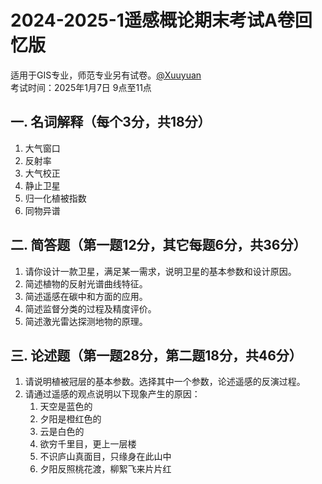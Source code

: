 # 2024-2025-1遥感概论期末考试A卷回忆版

适用于GIS专业，师范专业另有试卷。[@Xuuyuan](https://github.com/Xuuyuan)  
考试时间：2025年1月7日 9点至11点

## 一. 名词解释（每个3分，共18分）

1. 大气窗口
2. 反射率
3. 大气校正
4. 静止卫星
5. 归一化植被指数
6. 同物异谱

## 二. 简答题（第一题12分，其它每题6分，共36分）

1. 请你设计一款卫星，满足某一需求，说明卫星的基本参数和设计原因。
2. 简述植物的反射光谱曲线特征。
3. 简述遥感在碳中和方面的应用。
4. 简述监督分类的过程及精度评价。
5. 简述激光雷达探测地物的原理。

## 三. 论述题（第一题28分，第二题18分，共46分）

1. 请说明植被冠层的基本参数。选择其中一个参数，论述遥感的反演过程。
2. 请通过遥感的观点说明以下现象产生的原因：
    1. 天空是蓝色的
    2. 夕阳是橙红色的
    3. 云是白色的
    4. 欲穷千里目，更上一层楼
    5. 不识庐山真面目，只缘身在此山中
    6. 夕阳反照桃花渡，柳絮飞来片片红
